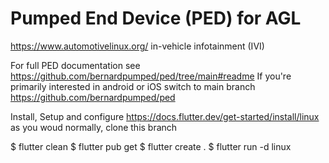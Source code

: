 # Pumped End Device (PED) for AGL 

https://www.automotivelinux.org/ in-vehicle infotainment (IVI)

For full PED documentation see https://github.com/bernardpumped/ped/tree/main#readme 
If you're primarily interested in android or iOS switch to main branch https://github.com/bernardpumped/ped 

Install, Setup and configure https://docs.flutter.dev/get-started/install/linux as you woud normally, clone this branch

  $ flutter clean
  $ flutter pub get
  $ flutter create .
  $ flutter run -d linux